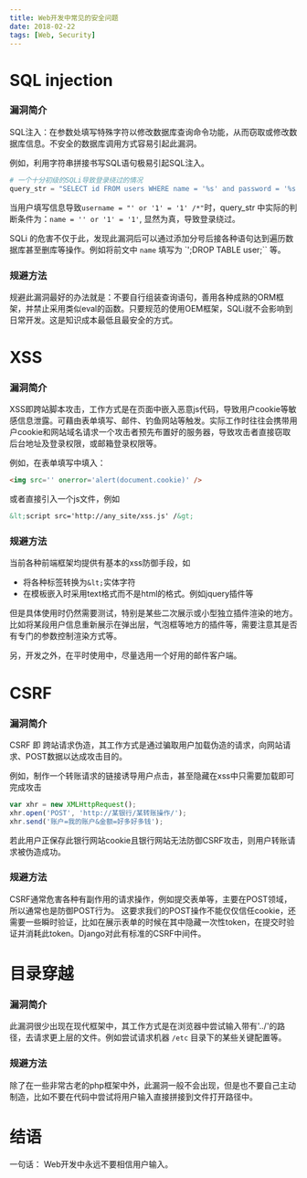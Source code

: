 ```yaml
---
title: Web开发中常见的安全问题
date: 2018-02-22
tags: [Web, Security]
---
```


# SQL injection

### 漏洞简介

SQL注入：在参数处填写特殊字符以修改数据库查询命令功能，从而窃取或修改数据库信息。不安全的数据库调用方式容易引起此漏洞。

例如，利用字符串拼接书写SQL语句极易引起SQL注入。
```python
# 一个十分初级的SQLi导致登录绕过的情况
query_str = "SELECT id FROM users WHERE name = '%s' and password = '%s'" % (username, password)
```
当用户填写信息导致`username = "' or '1' = '1' /*"`时，query_str 中实际的判断条件为：`name = '' or '1' = '1'`, 显然为真，导致登录绕过。

SQLi 的危害不仅于此，发现此漏洞后可以通过添加分号后接各种语句达到遍历数据库甚至删库等操作。例如将前文中 `name` 填写为 `';DROP TABLE user;`` 等。

### 规避方法

规避此漏洞最好的办法就是：不要自行组装查询语句，善用各种成熟的ORM框架，并禁止采用类似eval的函数。只要规范的使用OEM框架，SQLi就不会影响到日常开发。这是知识成本最低且最安全的方式。


# XSS

### 漏洞简介

XSS即跨站脚本攻击，工作方式是在页面中嵌入恶意js代码，导致用户cookie等敏感信息泄露。可藉由表单填写、邮件、钓鱼网站等触发。实际工作时往往会携带用户cookie和网站域名请求一个攻击者预先布置好的服务器，导致攻击者直接窃取后台地址及登录权限，或邮箱登录权限等。

例如，在表单填写中填入：
```html
<img src='' onerror='alert(document.cookie)' />
```
或者直接引入一个js文件，例如
```html
&lt;script src='http://any_site/xss.js' /&gt;
```

### 规避方法

当前各种前端框架均提供有基本的xss防御手段，如
 * 将各种标签转换为`&lt;`实体字符
 * 在模板嵌入时采用text格式而不是html的格式。例如jquery插件等

但是具体使用时仍然需要测试，特别是某些二次展示或小型独立插件渲染的地方。比如将某段用户信息重新展示在弹出层，气泡框等地方的插件等，需要注意其是否有专门的参数控制渲染方式等。

另，开发之外，在平时使用中，尽量选用一个好用的邮件客户端。


# CSRF

### 漏洞简介

CSRF 即 跨站请求伪造，其工作方式是通过骗取用户加载伪造的请求，向网站请求、POST数据以达成攻击目的。

例如，制作一个转账请求的链接诱导用户点击，甚至隐藏在xss中只需要加载即可完成攻击
```javascript
var xhr = new XMLHttpRequest();
xhr.open('POST', 'http://某银行/某转账操作/');
xhr.send('账户=我的账户&金额=好多好多钱');
```
若此用户正保存此银行网站cookie且银行网站无法防御CSRF攻击，则用户转账请求被伪造成功。

### 规避方法

CSRF通常危害各种有副作用的请求操作，例如提交表单等，主要在POST领域，所以通常也是防御POST行为。
这要求我们的POST操作不能仅仅信任cookie，还需要一些瞬时验证，比如在展示表单的时候在其中隐藏一次性token，在提交时验证并消耗此token。Django对此有标准的CSRF中间件。


# 目录穿越

### 漏洞简介

此漏洞很少出现在现代框架中，其工作方式是在浏览器中尝试输入带有'../'的路径，去请求更上层的文件。例如尝试请求机器 `/etc` 目录下的某些关键配置等。


### 规避方法
除了在一些非常古老的php框架中外，此漏洞一般不会出现，但是也不要自己主动制造，比如不要在代码中尝试将用户输入直接拼接到文件打开路径中。

# 结语

一句话： Web开发中永远不要相信用户输入。
